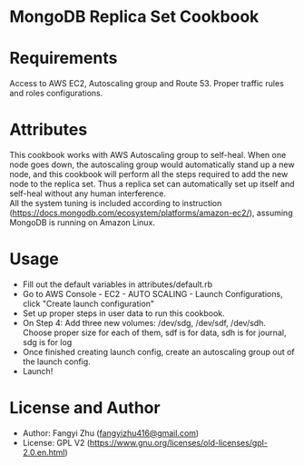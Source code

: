 # MongoDB Replica Set Cookbook

# Requirements
Access to AWS EC2, Autoscaling group and Route 53. Proper traffic rules and roles configurations.

# Attributes
This cookbook works with AWS Autoscaling group to self-heal. When one node goes down, the autoscaling group would 
automatically stand up a new node, and this cookbook will perform all the steps required to add the new node to 
the replica set. Thus a replica set can automatically set up itself and self-heal without any human interference. <br />
All the system tuning is included according to instruction (https://docs.mongodb.com/ecosystem/platforms/amazon-ec2/), 
assuming MongoDB is running on Amazon Linux.

# Usage
* Fill out the default variables in attributes/default.rb <br />
* Go to AWS Console - EC2 - AUTO SCALING - Launch Configurations, click "Create launch configuration" 
* Set up proper steps in user data to run this cookbook.
* On Step 4: Add three new volumes: /dev/sdg, /dev/sdf, /dev/sdh. <br />
Choose proper size for each of them, sdf is for data, sdh is for journal, sdg is for log
* Once finished creating launch config, create an autoscaling group out of the launch config.
* Launch!

# License and Author
* Author: Fangyi Zhu (fangyizhu416@gmail.com)
* License: GPL V2 (https://www.gnu.org/licenses/old-licenses/gpl-2.0.en.html)
